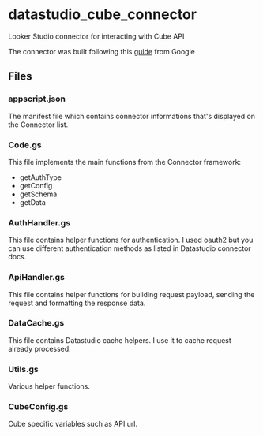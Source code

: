 
# datastudio_cube_connector
Looker Studio connector for interacting with Cube API

The connector was built following this [guide](https://developers.google.com/looker-studio/connector/build) from Google

## Files

### appscript.json

The manifest file which contains connector informations that's displayed on the Connector list.

### Code.gs
This file implements the main functions from the Connector framework:
- getAuthType
- getConfig
- getSchema
- getData

### AuthHandler.gs

This file contains helper functions for authentication. I used oauth2 but you can use different authentication methods as listed in Datastudio connector docs.

### ApiHandler.gs

This file contains helper functions for building request payload, sending the request and formatting the response data.

### DataCache.gs

This file contains Datastudio cache helpers. I use it to cache request already processed.

### Utils.gs

Various helper functions.

### CubeConfig.gs

Cube specific variables such as API url.
